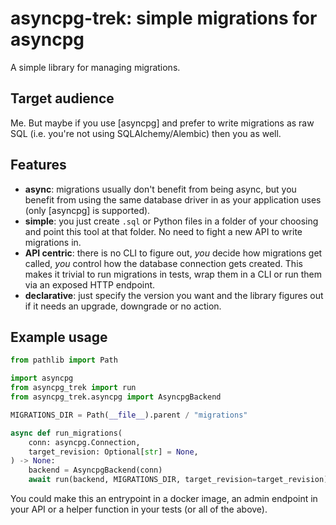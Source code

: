 # asyncpg-trek: simple migrations for asyncpg

A simple library for managing migrations.

## Target audience

Me.
But maybe if you use [asyncpg] and prefer to write migrations as raw SQL (i.e. you're not using SQLAlchemy/Alembic) then you as well.

## Features

- **async**: migrations usually don't benefit from being async, but you benefit from using the same database driver in as your application uses (only [asyncpg] is supported).
- **simple**: you just create `.sql` or Python files in a folder of your choosing and point this tool at that folder. No need to fight a new API to write migrations in.
- **API centric**: there is no CLI to figure out, _you_ decide how migrations get called, _you_ control how the database connection gets created. This makes it trivial to run migrations in tests, wrap them in a CLI or run them via an exposed HTTP endpoint.
- **declarative**: just specify the version you want and the library figures out if it needs an upgrade, downgrade or no action.

## Example usage

```python
from pathlib import Path

import asyncpg
from asyncpg_trek import run
from asyncpg_trek.asyncpg import AsyncpgBackend

MIGRATIONS_DIR = Path(__file__).parent / "migrations"

async def run_migrations(
    conn: asyncpg.Connection,
    target_revision: Optional[str] = None,
) -> None:
    backend = AsyncpgBackend(conn)
    await run(backend, MIGRATIONS_DIR, target_revision=target_revision)
```

You could make this an entrypoint in a docker image, an admin endpoint in your API or a helper function in your tests (or all of the above).
